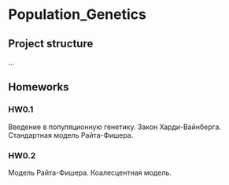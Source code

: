 # Population_Genetics

## Project structure
...

## Homeworks
### HW0.1
Введение в популяционную генетику. Закон Харди-Вайнберга. Стандартная модель Райта-Фишера. 

### HW0.2
Модель Райта-Фишера. Коалесцентная модель.
